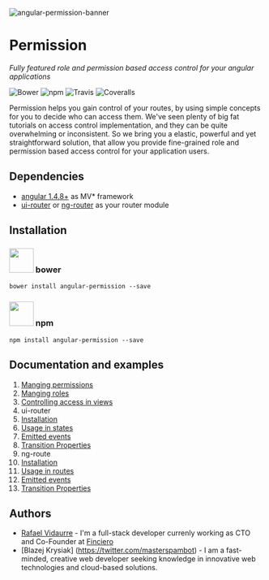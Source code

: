 ![angular-permission-banner](https://i.imgsafe.org/d6c48d4.png)

Permission
============================
*Fully featured role and permission based access control for your angular applications*

![Bower](https://img.shields.io/bower/v/angular-permission.svg?style=flat-square)
![npm](https://img.shields.io/npm/v/angular-permission.svg?style=flat-square)
![Travis](https://img.shields.io/travis/Narzerus/angular-permission.svg?style=flat-square)
![Coveralls](https://img.shields.io/coveralls/Narzerus/angular-permission.svg?style=flat-square)

Permission helps you gain control of your routes, by using simple concepts for you to decide who can access them.
We've seen plenty of big fat tutorials on access control implementation, and they can be quite overwhelming or inconsistent. 
So we bring you a elastic, powerful and yet straightforward solution, that allow you provide fine-grained 
role and permission based access control for your application users.

Dependencies
----------------------------
- [angular 1.4.8+](https://github.com/angular/angular) as MV* framework
- [ui-router](https://github.com/angular-ui/ui-router) or [ng-router](https://docs.angularjs.org/api/ngRoute) as your router module

Installation
----------------------------

### <img src="https://versioneye.files.wordpress.com/2014/01/bower-logo.png" width="48" height="48"> bower

```
bower install angular-permission --save
```

### <img src="http://jbeckwith.com/images/2012/09/node_128.png" width="48" height="48"> npm

```
npm install angular-permission --save
```

Documentation and examples
----------------------------
1. [Manging permissions]()
2. [Manging roles]()
3. [Controlling access in views]()
4. ui-router 
  1. [Installation]()
  2. [Usage in states]()
  3. [Emitted events]()
  4. [Transition Properties]()
5. ng-route
  1. [Installation]()
  2. [Usage in routes]()
  3. [Emitted events]()
  4. [Transition Properties]()

Authors
----------------------------
- [Rafael Vidaurre](https://twitter.com/narzerus) - I'm a full-stack developer currenly working as CTO and Co-Founder at [Finciero](http://www.finciero.com)
- [Blazej Krysiak] (https://twitter.com/masterspambot) - I am a fast-minded, creative web developer seeking knowledge in innovative web technologies and cloud-based solutions.
